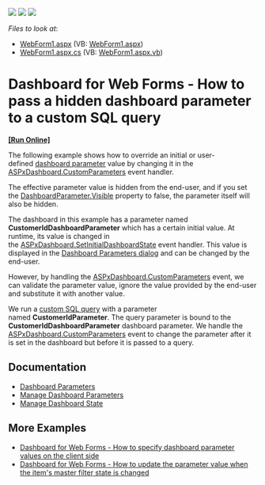 <!-- default badges list -->
![](https://img.shields.io/endpoint?url=https://codecentral.devexpress.com/api/v1/VersionRange/128579884/19.1.4%2B)
[![](https://img.shields.io/badge/Open_in_DevExpress_Support_Center-FF7200?style=flat-square&logo=DevExpress&logoColor=white)](https://supportcenter.devexpress.com/ticket/details/T491903)
[![](https://img.shields.io/badge/📖_How_to_use_DevExpress_Examples-e9f6fc?style=flat-square)](https://docs.devexpress.com/GeneralInformation/403183)
<!-- default badges end -->
<!-- default file list -->
*Files to look at*:

* [WebForm1.aspx](./CS/ASPxDashboard_CustomParameters/WebForm1.aspx) (VB: [WebForm1.aspx](./VB/ASPxDashboard_CustomParameters/WebForm1.aspx))
* [WebForm1.aspx.cs](./CS/ASPxDashboard_CustomParameters/WebForm1.aspx.cs) (VB: [WebForm1.aspx.vb](./VB/ASPxDashboard_CustomParameters/WebForm1.aspx.vb))
<!-- default file list end -->

# Dashboard for Web Forms - How to pass a hidden dashboard parameter to a custom SQL query

<!-- run online -->
**[[Run Online]](https://codecentral.devexpress.com/t491903/)**
<!-- run online end -->

The following example shows how to override an initial or user-defined <a href="https://docs.devexpress.com/Dashboard/117571/building-the-designer-and-viewer-applications/web-dashboard/asp.net-dashboard-control/manage-dashboard-parameters">dashboard parameter</a> value by changing it in the <a href="https://docs.devexpress.com/Dashboard/DevExpress.DashboardWeb.ASPxDashboard.CustomParameters">ASPxDashboard.CustomParameters</a> event handler. 

The effective parameter value is hidden from the end-user, and if you set the <a href="https://docs.devexpress.com/Dashboard/DevExpress.DashboardCommon.DashboardParameter.Visible">DashboardParameter.Visible</a> property to false, the parameter itself will also be hidden.

The dashboard in this example has a parameter named <strong>CustomerIdDashboardParameter</strong> which has a certain initial value. At runtime, its value is changed in the <a href="https://docs.devexpress.com/Dashboard/DevExpress.DashboardWeb.ASPxDashboard.SetInitialDashboardState">ASPxDashboard.SetInitialDashboardState</a> event handler. This value is displayed in the <a href="https://docs.devexpress.com/Dashboard/117571/building-the-designer-and-viewer-applications/web-dashboard/asp.net-dashboard-control/manage-dashboard-parameters">Dashboard Parameters dialog</a> and can be changed by the end-user.

However, by handling the <a href="https://docs.devexpress.com/Dashboard/DevExpress.DashboardWeb.ASPxDashboard.CustomParameters">ASPxDashboard.CustomParameters</a> event, we can validate the parameter value, ignore the value provided by the end-user and substitute it with another value.

We run a <a href="https://docs.devexpress.com/Dashboard/117193/creating-dashboards/creating-dashboards-on-the-web/providing-data/working-with-sql-data-sources/custom-sql-queries">custom SQL query</a> with a parameter named **CustomerIdParameter**. The query parameter is bound to the **CustomerIdDashboardParameter** dashboard parameter. We handle the <a href="https://docs.devexpress.com/Dashboard/DevExpress.DashboardWeb.ASPxDashboard.CustomParameters">ASPxDashboard.CustomParameters</a> event to change the parameter after it is set in the dashboard but before it is passed to a query.

## Documentation

- [Dashboard Parameters](https://docs.devexpress.com/Dashboard/117062/web-dashboard/create-dashboards-on-the-web/data-analysis/dashboard-parameters)
- [Manage Dashboard Parameters](https://docs.devexpress.com/Dashboard/117571/web-dashboard/ui-elements-and-customization/manage-dashboard-parameters)
- [Manage Dashboard State](https://docs.devexpress.com/Dashboard/118733/web-dashboard/aspnet-web-forms-dashboard-control/manage-dashboard-state)

## More Examples

- [Dashboard for Web Forms - How to specify dashboard parameter values on the client side](https://github.com/DevExpress-Examples/aspxdashboard-how-to-specify-dashboard-parameter-values-on-the-client-side-t495684)
- [Dashboard for Web Forms - How to update the parameter value when the item's master filter state is changed](https://github.com/DevExpress-Examples/how-to-update-the-parameter-value-when-the-items-master-filter-state-is-changed-t575012)
